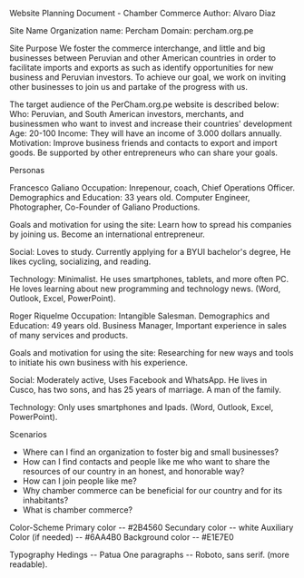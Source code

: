 Website Planning Document - Chamber Commerce
Author: Alvaro Diaz

Site Name
Organization name: Percham
Domain: percham.org.pe

Site Purpose
We foster the commerce interchange, and little and big businesses between Peruvian and other American countries in order to facilitate imports and exports as such as identify opportunities for new business and Peruvian investors. 
To achieve our goal, we work on inviting other businesses to join us and partake of the progress with us.

The target audience of the PerCham.org.pe website is described below:
Who: Peruvian, and South American investors, merchants, and businessmen who want to invest and increase their countries' development
Age: 20-100
Income: They will have an income of 3.000 dollars annually.
Motivation: Improve business friends and contacts to export and import goods. Be supported by other entrepreneurs who can share your goals.


Personas

Francesco Galiano
Occupation: Inrepenour, coach, Chief Operations Officer.
Demographics and Education: 33 years old. Computer Engineer, Photographer, Co-Founder of Galiano Productions.

Goals and motivation for using the site: Learn how to spread his companies by joining us. Become an international entrepreneur.

Social: Loves to study. Currently applying for a BYUI bachelor's degree, He likes cycling, socializing, and reading.

Technology: Minimalist. He uses smartphones, tablets, and more often PC. He loves learning about new programming and technology news.
(Word, Outlook, Excel, PowerPoint).



Roger Riquelme
Occupation: Intangible Salesman.
Demographics and Education: 49 years old. Business Manager, Important experience in sales of many services and products. 

Goals and motivation for using the site: Researching for new ways and tools to initiate his own business with his experience.

Social: Moderately active, Uses Facebook and WhatsApp. 
He lives in Cusco, has two sons, and has 25 years of marriage. A man of the family.


Technology: Only uses smartphones and Ipads.
(Word, Outlook, Excel, PowerPoint).


Scenarios
- Where can I find an organization to foster big and small businesses?
- How can I find contacts and people like me who want to share the resources of our country in an honest, and honorable way?
- How can I join people like me?
- Why chamber commerce can be beneficial for our country and for its inhabitants?
- What is chamber commerce? 


Color-Scheme 
Primary color -- #2B4560
Secundary color -- white
Auxiliary Color (if needed) -- #6AA4B0
Background color -- #E1E7E0

Typography 
Hedings -- Patua One
paragraphs -- Roboto, sans serif. (more readable).


